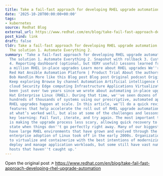 ```yaml
---
title: Take a fail-fast approach for developing RHEL upgrade automation
date: '2025-10-28T00:00:00+00:00'
tags:
- kubernetes
source: Redhat Blog
external_url: https://www.redhat.com/en/blog/take-fail-fast-approach-developing-rhel-upgrade-automation
post_kind: link
draft: false
tldr: Take a fail-fast approach for developing RHEL upgrade automation The challenge
  The solution 1. Automate Everything 2.
summary: 'Take a fail-fast approach for developing RHEL upgrade automation The challenge
  The solution 1. Automate Everything 2. Snapshot with rollback 3. Custom Modules
  4. Reporting dashboard (optional, but VERY useful) Lessons learned from automating
  a million RHEL in-place upgrades Learn more about RHEL upgrades We''re here to help
  Red Hat Ansible Automation Platform | Product Trial About the authors Bob Mader
  Bob Handlin More like this Blog post Blog post Original podcast Original podcast
  Keep exploring Browse by channel Automation Artificial intelligence Open hybrid
  cloud Security Edge computing Infrastructure Applications Virtualization Share It''s
  been just over two years since we wrote about automating in-place upgrades for Red
  Hat Enterprise Linux (RHEL). During that time, we''ve seen dozens of customers upgrade
  hundreds of thousands of systems using our prescriptive, automated approach to make
  RHEL upgrades happen at scale. In this article, we’ll do a quick review of the key
  features that help accelerate the roll out of RHEL upgrade automation. We’ll look
  at what’s worked well, but also at some of the challenges and lessons learned. The
  key learning: Fail fast, iterate, and try again. The most important thing this accomplishes
  is making the upgrade process less scary, allowing quick recovery to the original
  state when things don''t go perfectly right away. Many of our biggest customers
  have large RHEL environments that have grown and evolved through the decades since
  enterprise adoption of Linux took off in the early 2000s. Organizations have tried
  to virtualize and containerize with the best intentions of modernizing how they
  deploy and manage application workloads, but some still have vast numbers of RHEL
  hosts that haven''t caught up.'
---
```

Open the original post ↗ https://www.redhat.com/en/blog/take-fail-fast-approach-developing-rhel-upgrade-automation
